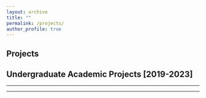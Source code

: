 ```yaml
---
layout: archive
title: ""
permalink: /projects/
author_profile: true
---
```


## Projects

<!-- ### [2023 - *Current*]
----------- -->

## Undergraduate Academic Projects [2019-2023]

---

---
